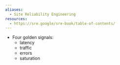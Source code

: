 ```yaml
---
aliases:
  - Site Reliability Engineering
resources:
  - https://sre.google/sre-book/table-of-contents/
---
```

- Four golden signals:
	- latency
	- traffic
	- errors
	- saturation